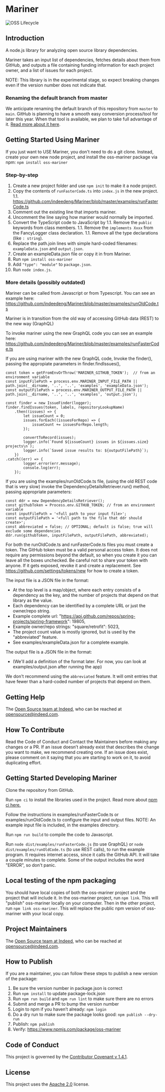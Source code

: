 # Mariner

![OSS Lifecycle](https://img.shields.io/osslifecycle/indeedeng/Mariner.svg)

## Introduction

A node.js library for analyzing open source library dependencies.

Mariner takes an input list of dependencies, fetches details about them from GitHub,
and outputs a file containing funding information for each project owner, and a list
of issues for each project.

NOTE: This library is in the experimental stage, so expect breaking changes
even if the version number does not indicate that.

### Renaming the default branch from master

We anticipate renaming the default branch of this repository from `master` to `main`.
GitHub is planning to have a smooth easy conversion process/tool for later this year.
When that tool is available, we plan to take full advantage of it.
[Read more about it here](https://github.com/github/renaming/blob/main/README.md).

## Getting Started Using Mariner

If you just want to USE Mariner, you don't need to do a git clone.
Instead, create your own new node project, and install the oss-mariner package via npm:
`npm install oss-mariner`

### Step-by-step

1. Create a new project folder and use `npm init` to make it a node project.
1. Copy the contents of `runFasterCode.ts` into `index.js` in the new project.
   1.1. <https://github.com/indeedeng/Mariner/blob/master/examples/runFasterCode.ts>
1. Comment out the existing line that imports mariner.
1. Uncomment the line saying how mariner would normally be imported.
1. Convert the TypeScript code to JavaScript by
   1.1. Remove the `public` keywords from class members.
   1.1. Remove the `implements Xxxx` from the FancyLogger class declaration.
   1.1. Remove all the type declarations (like `: string`).
1. Replace the path.join lines with simple hard-coded filenames: `exampleData.json` and `output.json`.
1. Create an exampleData.json file or copy it in from Mariner.
1. Run `npm install oss-mariner`
1. Add `"type": "module"` to `package.json`.
1. Run `node index.js`.

### More details (possibly outdated)

Mariner can be called from Javascript or from Typescript. You can see an example here:
<https://github.com/indeedeng/Mariner/blob/master/examples/runOldCode.ts>

Mariner is in transition from the old way of accessing GitHub data (REST) to the new way (GraphQL)

To invoke mariner using the new GraphQL code you can see an example here:
<https://github.com/indeedeng/Mariner/blob/master/examples/runFasterCode.ts>

If you are using mariner with the new GraphQL code, Invoke the finder(), passing the
appropiate parameters in finder.findIssues(),

```
const token = getFromEnvOrThrow('MARINER_GITHUB_TOKEN');  // from an environment variable
const inputFilePath = process.env.MARINER_INPUT_FILE_PATH || path.join(__dirname, '..', '..', 'examples', 'exampleData.json');
const outputFilePath = process.env.MARINER_OUTPUT_FILE_PATH || path.join(__dirname, '..', '..', 'examples', 'output.json');

const finder = new IssueFinder(logger);
finder.findIssues(token, labels, repositoryLookupName)
    .then((issues) => {
        let issueCount = 0;
        issues.forEach((issuesForRepo) => {
            issueCount += issuesForRepo.length;
        });

        convertToRecord(issues);
        logger.info(`Found ${issueCount} issues in ${issues.size} projects\n`);
        logger.info(`Saved issue results to: ${outputFilePath}`);
    })
.catch((err) => {
        logger.error(err.message);
        console.log(err);
    });

```

If you are using the examples/runOldCode.ts file, (using the old REST code that is very slow)
invoke the DependencyDetailsRetriever.run() method, passing appropriate parameters:

```
const ddr = new DependencyDetailsRetriever();
const githubToken = Process.env.GITHUB_TOKEN; // from an environment variable
const inputFilePath = '<full path to your input file>';
const outputFilePath = '<full path to the file that ddr should create>';
const abbreviated = false; // OPTIONAL; default is false; true will exclude some dependencies
ddr.run(githubToken, inputFilePath, outputFilePath, abbreviated);

```

For both the runOldCode.ts and runFasterCode.ts files you must create a token.
The GitHub token must be a valid personal access token. It does not require any permissions beyond
the default, so when you create it you can leave all the boxes unchecked. Be careful not to
share your token with anyone. If it gets exposed, revoke it and create a replacement.
See https://github.com/settings/tokens/new for how to create a token.

The input file is a JSON file in the format:

-   At the top level is a map/object, where each entry consists of a dependency as the key,
    and the number of projects that depend on that library as the value.
-   Each dependency can be identified by a complete URL or just the owner/repo string.
-   Example complete url: "https://api.github.com/repos/spring-projects/spring-framework": 19805,
-   Example owner/repo strings: "square/retrofit": 5023,
-   The project count value is mostly ignored, but is used by the "abbreviated" feature.
-   See examples/exampleData.json for a complete example.

The output file is a JSON file in the format:

-   (We'll add a definition of the format later.
    For now, you can look at examples/output.json after running the app)

We don't recommend using the `abbreviated` feature.
It will omit entries that have fewer than a hard-coded number of projects that depend on them.

## Getting Help

The [Open Source team at Indeed](https://opensource.indeedeng.io/), who can be reached at opensource@indeed.com.

## How To Contribute

Read the Code of Conduct and Contact the Maintainers before making any changes or a PR.
If an issue doesn’t already exist that describes the change you want to make, we recommend
creating one. If an issue does exist, please comment on it saying that you are starting to
work on it, to avoid duplicating effort.

## Getting Started Developing Mariner

Clone the repository from GitHub.

Run `npm ci` to install the libraries used in the project. Read more about [npm ci here.](https://blog.npmjs.org/post/171556855892/introducing-npm-ci-for-faster-more-reliable)

Follow the instructions in examples/runFasterCode.ts or examples/runOldCode.ts to configure the input and output files. NOTE: An example input file is included, in the examples directory.

Run `npm run build` to compile the code to Javascript.

Run `node dist/examples/runFasterCode.js` (to use GraphQL) or `node dist/examples/runOldCode.ts` (to use REST calls), to run the example program. It requires internet access, since it calls the GitHub API. It will take a couple minutes to complete. Some of the output includes the word "ERROR", so don't panic.

## Local testing of the npm packaging

You should have local copies of both the oss-mariner project and the project that will include it.
In the oss-mariner project, run `npm link`. This will "publish" oss-mariner locally on your
computer. Then in the other project, run `npm link oss-mariner`.
This will replace the public npm version of oss-mariner with your local copy.

## Project Maintainers

The [Open Source team at Indeed](https://opensource.indeedeng.io/), who can be reached at opensource@indeed.com.

## How to Publish

If you are a maintainer, you can follow these steps to publish a new version of the package:

1. Be sure the version number in package.json is correct
1. Run `npm install` to update package-lock.json
1. Run `npm run build` and `npm run lint` to make sure there are no errors
1. Submit and merge a PR to bump the version number
1. Login to npm if you haven’t already: `npm login`
1. Do a dry run to make sure the package looks good: `npm publish --dry-run`
1. Publish: `npm publish`
1. Verify: <https://www.npmjs.com/package/oss-mariner>

## Code of Conduct

This project is governed by the [Contributor Covenant v 1.4.1](CODE_OF_CONDUCT.md).

## License

This project uses the [Apache 2.0](LICENSE) license.
